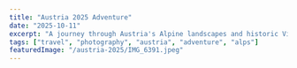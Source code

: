 ```yaml
---
title: "Austria 2025 Adventure"
date: "2025-10-11"
excerpt: "A journey through Austria's Alpine landscapes and historic Vienna"
tags: ["travel", "photography", "austria", "adventure", "alps"]
featuredImage: "/austria-2025/IMG_6391.jpeg"
---
```

